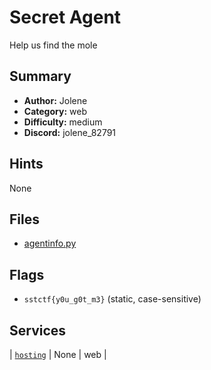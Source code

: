 # Secret Agent
Help us find the mole


## Summary
- **Author:** Jolene
- **Category:** web
- **Difficulty:** medium
- **Discord:** jolene_82791

## Hints
None

## Files
- [agentinfo.py](<dist/agentinfo.py>)

## Flags
- `sstctf{y0u_g0t_m3}` (static, case-sensitive)

## Services
| [`hosting`](<service/src>) | None | web |
